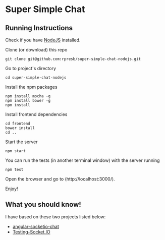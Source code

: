 # Super Simple Chat

## Running Instructions

Check if you have [NodeJS](http://nodejs.org) installed.

Clone (or download) this repo
```
git clone git@github.com:rpresb/super-simple-chat-nodejs.git
```

Go to project's directory
```
cd super-simple-chat-nodejs
```

Install the npm packages
```
npm install mocha -g
npm install bower -g
npm install
```

Install frontend dependencies
```
cd frontend
bower install
cd ..
``` 

Start the server
```
npm start
```

You can run the tests (in another terminal window) with the server running
```
npm test
```

Open the browser and go to (http://localhost:3000/).

Enjoy!

## What you should know!

I have based on these two projects listed below:

* [angular-socketio-chat](https://github.com/krimple/angular-socketio-chat)
* [Testing-Socket.IO](https://github.com/liamks/Testing-Socket.IO)

